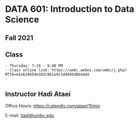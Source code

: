 # DATA 601: Introduction to Data Science
## Fall 2021
## Class

    - Thursday: 7:10 - 9:40 PM
    - Class online link: https://umbc.webex.com/umbc/j.php?MTID=m2e624654e103c861a9c3dd845d8da4dd
    - 

## Instructor Hadi Ataei
Office Hours: https://calendly.com/ataei/15min

E-mail: hadi@umbc.edu

